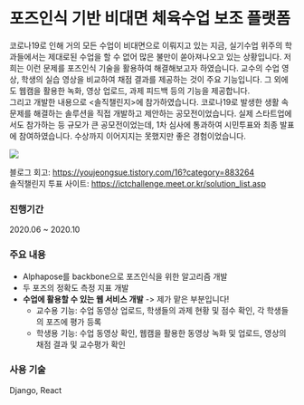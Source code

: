 # 포즈인식 기반 비대면 체육수업 보조 플랫폼
코로나19로 인해 거의 모든 수업이 비대면으로 이뤄지고 있는 지금, 실기수업 위주의 학과들에서는 제대로된 수업을 할 수 없어 많은 불만이 쏟아져나오고 있는 상황입니다. 저희는 이런 문제를 포즈인식 기술을 활용하여 해결해보고자 하였습니다. 교수의 수업 영상, 학생의 실습 영상을 비교하여 채점 결과를 제공하는 것이 주요 기능입니다. 그 외에도 웹캠을 활용한 녹화, 영상 업로드, 과제 피드백 등의 기능을 제공합니다.</br>
그리고 개발한 내용으로 <솔직챌린지>에 참가하였습니다. 코로나19로 발생한 생활 속 문제를 해결하는 솔루션을 직접 개발하고 제안하는 공모전이었습니다. 실제 스타트업에서도 참가하는 등 규모가 큰 공모전이었는데, 1차 심사에 통과하여 시민투표와 최종 발표에 참여하였습니다. 수상까지 이어지지는 못했지만 좋은 경험이었습니다.

![](https://user-images.githubusercontent.com/43227174/107192416-ebaead80-6a30-11eb-8d30-1bb27bcc57a2.png)

블로그 회고: https://youjeongsue.tistory.com/16?category=883264</br>
솔직챌린지 투표 사이트: https://ictchallenge.meet.or.kr/solution_list.asp

### 진행기간
2020.06 ~ 2020.10

### 주요 내용
- Alphapose를 backbone으로 포즈인식을 위한 알고리즘 개발
- 두 포즈의 정확도 측정 지표 개발
- <b>수업에 활용할 수 있는 웹 서비스 개발</b> -> 제가 맡은 부분입니다!
  - 교수용 기능: 수업 동영상 업로드, 학생들의 과제 현황 및 점수 확인, 각 학생들의 포즈에 평가 등록
  - 학생용 기능: 수업 동영상 확인, 웹캠을 활용한 동영상 녹화 및 업로드, 영상의 채점 결과 및 교수평가 확인
  
### 사용 기술
Django, React
